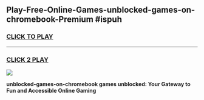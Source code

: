 
## Play-Free-Online-Games-unblocked-games-on-chromebook-Premium #ispuh
<h3>
<a href="https://premium.freeplayer.one?title=unblocked-games-on-chromebook&ref=8M">CLICK TO PLAY</a></h3>
<hr>

<h3>
<a href="https://premium.freeplayer.one?title=unblocked-games-on-chromebook&ref=8M">CLICK 2 PLAY</a>
  
</h3>

<a href="https://premium.freeplayer.one?title=unblocked-games-on-chromebook&ref=8M"><img src="https://clearcache.store/games.png"></a>


**unblocked-games-on-chromebook games unblocked: Your Gateway to Fun and Accessible Online Gaming**
